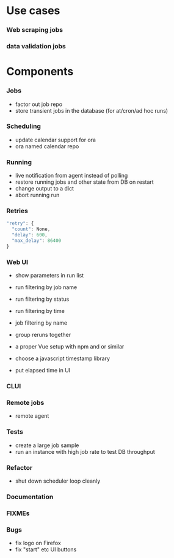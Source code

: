 # Use cases

### Web scraping jobs

### data validation jobs




# Components

### Jobs

- factor out job repo
- store transient jobs in the database (for at/cron/ad hoc runs)


### Scheduling

- update calendar support for ora
- ora named calendar repo


### Running

- live notification from agent instead of polling
- restore running jobs and other state from DB on restart
- change output to a dict
- abort running run


### Retries

```js
"retry": {
  "count": None,
  "delay": 600,
  "max_delay": 86400
}
```


### Web UI

- show parameters in run list
- run filtering by job name
- run filtering by status
- run filtering by time
- job filtering by name

- group reruns together

- a proper Vue setup with npm and or similar
- choose a javascript timestamp library
- put elapsed time in UI


### CLUI


### Remote jobs

- remote agent


### Tests

- create a large job sample
- run an instance with high job rate to test DB throughput


### Refactor

- shut down scheduler loop cleanly


### Documentation


### FIXMEs


### Bugs

- fix logo on Firefox
- fix "start" etc UI buttons


